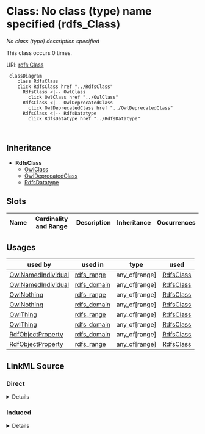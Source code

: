 

# Class: No class (type) name specified (rdfs_Class)


_No class (type) description specified_






This class occurs 0 times.


URI: [rdfs:Class](http://www.w3.org/2000/01/rdf-schema#Class)






```mermaid
 classDiagram
    class RdfsClass
    click RdfsClass href "../RdfsClass"
      RdfsClass <|-- OwlClass
        click OwlClass href "../OwlClass"
      RdfsClass <|-- OwlDeprecatedClass
        click OwlDeprecatedClass href "../OwlDeprecatedClass"
      RdfsClass <|-- RdfsDatatype
        click RdfsDatatype href "../RdfsDatatype"
      
      
```





## Inheritance
* **RdfsClass**
    * [OwlClass](../classes/OwlClass.md)
    * [OwlDeprecatedClass](../classes/OwlDeprecatedClass.md)
    * [RdfsDatatype](../classes/RdfsDatatype.md)



## Slots

| Name | Cardinality and Range | Description | Inheritance | Occurrences |
| ---  | --- | --- | --- | --- |





## Usages

| used by | used in | type | used |
| ---  | --- | --- | --- |
| [OwlNamedIndividual](../classes/OwlNamedIndividual.md) | [rdfs_range](../slots/rdfs_range.md) | any_of[range] | [RdfsClass](../classes/RdfsClass.md) |
| [OwlNamedIndividual](../classes/OwlNamedIndividual.md) | [rdfs_domain](../slots/rdfs_domain.md) | any_of[range] | [RdfsClass](../classes/RdfsClass.md) |
| [OwlNothing](../classes/OwlNothing.md) | [rdfs_range](../slots/rdfs_range.md) | any_of[range] | [RdfsClass](../classes/RdfsClass.md) |
| [OwlNothing](../classes/OwlNothing.md) | [rdfs_domain](../slots/rdfs_domain.md) | any_of[range] | [RdfsClass](../classes/RdfsClass.md) |
| [OwlThing](../classes/OwlThing.md) | [rdfs_range](../slots/rdfs_range.md) | any_of[range] | [RdfsClass](../classes/RdfsClass.md) |
| [OwlThing](../classes/OwlThing.md) | [rdfs_domain](../slots/rdfs_domain.md) | any_of[range] | [RdfsClass](../classes/RdfsClass.md) |
| [RdfObjectProperty](../classes/RdfObjectProperty.md) | [rdfs_domain](../slots/rdfs_domain.md) | any_of[range] | [RdfsClass](../classes/RdfsClass.md) |
| [RdfObjectProperty](../classes/RdfObjectProperty.md) | [rdfs_range](../slots/rdfs_range.md) | any_of[range] | [RdfsClass](../classes/RdfsClass.md) |











## LinkML Source

<!-- TODO: investigate https://stackoverflow.com/questions/37606292/how-to-create-tabbed-code-blocks-in-mkdocs-or-sphinx -->

### Direct

<details>

```yaml
name: rdfs_Class
conforms_to: No schema conformance document specified
annotations:
  count:
    tag: count
    value: 0
description: No class (type) description specified
title: No class (type) name specified
from_schema: hydrology-kg
rank: 1000
class_uri: rdfs:Class

```
</details>

### Induced

<details>

```yaml
name: rdfs_Class
conforms_to: No schema conformance document specified
annotations:
  count:
    tag: count
    value: 0
description: No class (type) description specified
title: No class (type) name specified
from_schema: hydrology-kg
rank: 1000
class_uri: rdfs:Class

```
</details>